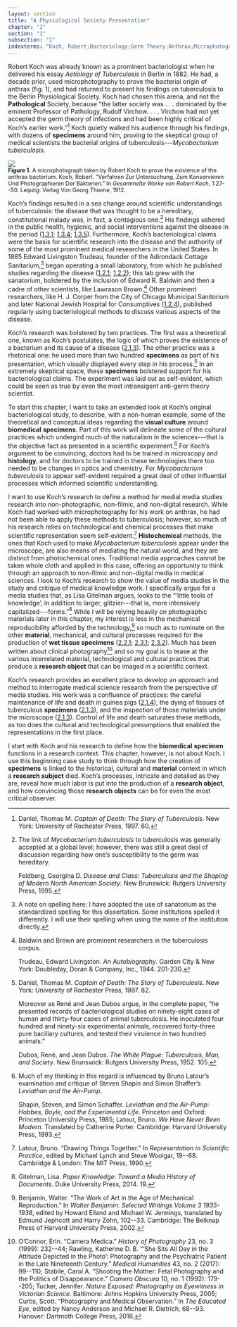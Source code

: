 ```yaml
---
layout: section
title: "A Physiological Society Presentation"
chapter: "2"
section: "1"
subsection: "1"
indexterms: "Koch, Robert;Bacteriology;Germ Theory;Anthrax;Microphotography;Trudeau, Edward Livingston;Baldwin, Edward R.;Brown, Lawrason;Corper, H. J.;City of Chicago Municipal Sanatorium;National Jewish Hospital for Consumptives;Koch, Robert, Postulates"
---
```


Robert Koch was already known as a prominent bacteriologist when he delivered his essay <i>Aetiology of Tuberculosis</i> in Berlin in 1882. He had, a decade prior, used microphotography to prove the bacterial origin of anthrax (fig. 1), and had returned to present his findings on tuberculosis to the Berlin Physiological Society. Koch had chosen this arena, and not the <span data-tooltip aria-haspopup="true" class="has-tip" data-disable-hover="false" tabindex="1" data-title="Pathology refers to the study of aberrant phenomenon in the human body and how it is linked to human illness."><b>Pathological</b></span> Society, because “the latter society was . . . dominated by the eminent Professor of Pathology, Rudolf Virchow. . . . Virchow had not yet accepted the germ theory of infections and had been highly critical of Koch’s earlier work.”[^fn1] Koch quietly walked his audience through his findings, with dozens of <span data-tooltip aria-haspopup="true" class="has-tip" data-disable-hover="false" tabindex="1" data-title="Specimen refers to any naturally occurring phenomenon that has been extracted from its original context and placed within a knowledge framework to understand and describe that phenomenon."><b>specimens</b></span> around him, proving to the skeptical group of medical scientists the bacterial origins of tuberculosis---<i>Mycobacterium tuberculosis</i>. 

<div class="card float-right half-width-image"><img id="KochAnthrax" src="{{ site.baseurl }}/assets/img/KochAnthrax.jpg">

<div class="caption-font" style="font-size:.9em"><b>Figure 1.</b> A microphotograph taken by Robert Koch to prove the existence of the anthrax bacterium. Koch, Robert. “Verfahren Zur Untersuchung, Zum Konservieren Und Photographieren Der Bakterien.” In <i>Gesammelte Werke von Robert Koch</i>, 1:27--50. Leipzig: Verlag Von Georg Thieme, 1912.</div></div>

Koch’s findings resulted in a sea change around scientific understandings of tuberculosis: the disease that was thought to be a hereditary, constitutional malady was, in fact, a contagious one.[^fn2] His findings ushered in the public health, hygienic, and social interventions against the disease in the period (<a href="{{ site.baseurl }}/narrative/1_3_1">1.3.1</a>; <a href="{{ site.baseurl }}/narrative/1_3_4">1.3.4</a>; <a href="{{ site.baseurl }}/narrative/1_3_5">1.3.5</a>). Furthermore, Koch’s bacteriological claims were the basis for scientific research into the disease and the authority of some of the most prominent medical researchers in the United States. In 1885 Edward Livingston Trudeau, founder of the Adirondack Cottage Sanitarium,[^fn3] began operating a small laboratory, from which he published studies regarding the disease (<a href="{{ site.baseurl }}/narrative/1_2_1">1.2.1</a>; <a href="{{ site.baseurl }}/narrative/1_2_2">1.2.2</a>); this lab grew with the sanatorium, bolstered by the inclusion of Edward R. Baldwin and then a cadre of other scientists, like Lawrason Brown.[^fn4] Other prominent researchers, like H. J. Corper from the City of Chicago Municipal Sanitorium and later National Jewish Hospital for Consumptives (<a href="{{ site.baseurl }}/narrative/1_2_4">1.2.4</a>), published regularly using bacteriological methods to discuss various aspects of the disease.

Koch’s research was bolstered by two practices. The first was a theoretical one, known as Koch’s postulates, the logic of which proves the existence of a bacterium and its cause of a disease (<a href="{{ site.baseurl }}/narrative/2_1_3">2.1.3</a>). The other practice was a rhetorical one: he used more than two hundred <span data-tooltip aria-haspopup="true" class="has-tip" data-disable-hover="false" tabindex="1" data-title="Specimen refers to any naturally occurring phenomenon that has been extracted from its original context and placed within a knowledge framework to understand and describe that phenomenon."><b>specimens</b></span> as part of his presentation, which visually displayed every step in his process.[^fn5] In an extremely skeptical space, these <span data-tooltip aria-haspopup="true" class="has-tip" data-disable-hover="false" tabindex="1" data-title="Specimen refers to any naturally occurring phenomenon that has been extracted from its original context and placed within a knowledge framework to understand and describe that phenomenon."><b>specimens</b></span> bolstered support for his bacteriological claims. The experiment was laid out as self-evident, which could be seen as true by even the most intransigent anti-germ theory scientist.

To start this chapter, I want to take an extended look at Koch’s original bacteriological study, to describe, with a non-human example, some of the theoretical and conceptual ideas regarding the <span data-tooltip aria-haspopup="true" class="has-tip" data-disable-hover="false" tabindex="1" data-title="Specimen refers to any naturally occurring phenomenon that has been extracted from its original context and placed within a knowledge framework to understand and describe that phenomenon."><b>visual culture</b></span> around <span data-tooltip aria-haspopup="true" class="has-tip" data-disable-hover="false" tabindex="1" data-title="Biomedicine is an approach to health that uses scientific approaches to evidence-based medicine, with an emphasis on generalized treatments with surgical and pharmaceutical methods. It combines knowledge from a range of scientific disciplines, like biology, chemistry, physiology, pathology, as part of its evidence-based and causal claims."><b>biomedical</b></span> <span data-tooltip aria-haspopup="true" class="has-tip" data-disable-hover="false" tabindex="1" data-title="Specimen refers to any naturally occurring phenomenon that has been extracted from its original context and placed within a knowledge framework to understand and describe that phenomenon."><b>specimens</b></span>. Part of this work will delineate some of the cultural practices which undergird much of the naturalism in the sciences---that is the objective fact as presented in a scientific experiment.[^fn6] For Koch’s argument to be convincing, doctors had to be trained in microscopy and <span data-tooltip aria-haspopup="true" class="has-tip" data-disable-hover="false" tabindex="1" data-title="Histology refers to the study of bacterial anatomy."><b>histology</b></span>, and for doctors to be trained in these technologies there too needed to be changes in optics and chemistry. For <i>Mycobacterium tuberculosis</i> to appear self-evident required a great deal of other influential processes which informed scientific understanding.

I want to use Koch’s research to define a method for medial media studies research into non-photographic, non-filmic, and non-digital research. While Koch had worked with microphotography for his work on anthrax, he had not been able to apply these methods to tuberculosis; however, so much of his research relies on technological and chemical processes that make scientific representation seem self-evident.[^fn7] <span data-tooltip aria-haspopup="true" class="has-tip" data-disable-hover="false" tabindex="1" data-title="Histochemistry is the study of chemical interactions on bacterial anatomy."><b>Histochemical</b></span> methods, the ones that Koch used to make <i>Mycobacterium tuberculosis</i> appear under the microscope, are also means of mediating the natural world, and they are distinct from photochemical ones. Traditional media approaches cannot be taken whole cloth and applied in this case, offering an opportunity to think through an approach to non-filmic and non-digital media in medical sciences. I look to Koch’s research to show the value of media studies in the study and critique of medical knowledge work. I specifically argue for a media studies that, as Lisa Gitelman argues, looks to the “‘little tools of knowledge’, in addition to larger, glitzier---that is, more intensively capitalized---forms.”[^fn8] While I will be relying heavily on photographic materials later in this chapter, my interest is less in the mechanical reproducibility afforded by the technology,[^fn9] so much as to ruminate on the other <span data-tooltip aria-haspopup="true" class="has-tip" data-disable-hover="false" tabindex="1" data-title="I use this term, 'material', to connect my thinking to new materialism, a philosophical posthuman approach which sees nonhuman agents in the world as having distinct agencies. Material broadly refers to the complex lives of nonhuman-- things and their interactions in the world."><b>material</b></span>, mechanical, and cultural processes required for the production of <span data-tooltip aria-haspopup="true" class="has-tip" data-disable-hover="false" tabindex="1" data-title="Wet specimens refer to living tissues preserved in fluid. Contemporary wet specimens are usually submerged in a formalin mixture, and older specimens from the eighteenth and nineteenth centuries were usually preserved in a spirit like rum or whiskey."><b>wet tissue specimens</b></span> (<a href="{{ site.baseurl }}/narrative/2_2_1">2.2.1</a>; <a href="{{ site.baseurl }}/narrative/2_3_1">2.3.1</a>; <a href="{{ site.baseurl }}/narrative/2_3_2">2.3.2</a>). Much has been written about clinical photography[^fn10] and so my goal is to tease at the various interrelated material, technological and cultural practices that produce a <span data-tooltip aria-haspopup="true" class="has-tip" data-disable-hover="false" tabindex="1" data-title="I use the term research object to refer to materials that have been divorced from the subject of their origin. Object, as I use it, carefully considers how human patients are denied their humanity through transformations that deem them as objects."><b>research object</b></span> that can be imaged in a scientific context.

Koch’s research provides an excellent place to develop an approach and method to interrogate medical science research from the perspective of media studies. His work was a confluence of practices: the careful maintenance of life and death in guinea pigs (<a href="{{ site.baseurl }}/narrative/2_1_4">2.1.4</a>), the dying of tissues of tuberculous <span data-tooltip aria-haspopup="true" class="has-tip" data-disable-hover="false" tabindex="1" data-title="Specimen refers to any naturally occurring phenomenon that has been extracted from its original context and placed within a knowledge framework to understand and describe that phenomenon."><b>specimens</b></span> (<a href="{{ site.baseurl }}/narrative/2_1_3">2.1.3</a>), and the inspection of those materials under the microscope (<a href="{{ site.baseurl }}/narrative/2_1_3">2.1.3</a>). Control of life and death saturates these methods, as too does the cultural and technological presumptions that enabled the representations in the first place. 

I start with Koch and his research to define how the <span data-tooltip aria-haspopup="true" class="has-tip" data-disable-hover="false" tabindex="1" data-title="Biomedicine is an approach to health that uses scientific approaches to evidence-based medicine, with an emphasis on generalized treatments with surgical and pharmaceutical methods. It combines knowledge from a range of scientific disciplines, like biology, chemistry, physiology, pathology, as part of its evidence-based and causal claims."><b>biomedical</b></span> <span data-tooltip aria-haspopup="true" class="has-tip" data-disable-hover="false" tabindex="1" data-title="Specimen refers to any naturally occurring phenomenon that has been extracted from its original context and placed within a knowledge framework to understand and describe that phenomenon."><b>specimen</b></span> functions in a research context. This chapter, however, is not about Koch. I use this beginning case study to think through how the creation of <span data-tooltip aria-haspopup="true" class="has-tip" data-disable-hover="false" tabindex="1" data-title="Specimen refers to any naturally occurring phenomenon that has been extracted from its original context and placed within a knowledge framework to understand and describe that phenomenon."><b>specimens</b></span> is linked to the historical, cultural and <span data-tooltip aria-haspopup="true" class="has-tip" data-disable-hover="false" tabindex="1" data-title="I use this term, 'material', to connect my thinking to new materialism, a philosophical posthuman approach which sees nonhuman agents in the world as having distinct agencies. Material broadly refers to the complex lives of nonhuman-- things and their interactions in the world."><b>material</b></span> context in which a <span data-tooltip aria-haspopup="true" class="has-tip" data-disable-hover="false" tabindex="1" data-title="The term research subject refers to a human person who has been ingested into a research program, and whose identity, personhood, and body have become the focus of a research program. I think of the subject in a Foucauldian sense: The 'subject' is a pun on the monarchal subject, someone who has no agency under the spectacular power of the sovereign. In this case it the subject lacks agency in relation to the researcher studying them."><b>research subject</b></span> died. Koch’s processes, intricate and detailed as they are, reveal how much labor is put into the production of a <span data-tooltip aria-haspopup="true" class="has-tip" data-disable-hover="false" tabindex="1" data-title="I use the term research object to refer to materials that have been divorced from the subject of their origin. Object, as I use it, carefully considers how human patients are denied their humanity through transformations that deem them as objects."><b>research object</b></span>, and how convincing those <span data-tooltip aria-haspopup="true" class="has-tip" data-disable-hover="false" tabindex="1" data-title="I use the term research object to refer to materials that have been divorced from the subject of their origin. Object, as I use it, carefully considers how human patients are denied their humanity through transformations that deem them as objects."><b>research objects</b></span> can be for even the most critical observer. 

<div class="style-divider">
 	<div class="line"></div>
</div>

[^fn1]: Daniel, Thomas M. <i>Captain of Death: The Story of Tuberculosis</i>. New York: University of Rochester Press, 1997. 60.

[^fn2]: The link of <i>Mycobacterium tuberculosis</i> to tuberculosis was generally accepted at a global level; however, there was still a great deal of discussion regarding how one’s susceptibility to the germ was hereditary.
	
	Feldberg, Georgina D. <i>Disease and Class: Tuberculosis and the Shaping of Modern North American Society</i>. New Brunswick: Rutgers University Press, 1995.

[^fn3]: A note on spelling here: I have adopted the use of sanatorium as the standardized spelling for this dissertation. Some institutions spelled it differently. I will use their spelling when using the name of the institution directly.

[^fn4]: Baldwin and Brown are prominent researchers in the tuberculosis corpus.
	
	Trudeau, Edward Livingston. <i>An Autobiography</i>. Garden City & New York: Doubleday, Doran & Company, Inc., 1944. 201-230.

[^fn5]: Daniel, Thomas M. <i>Captain of Death: The Story of Tuberculosis</i>. New York: University of Rochester Press, 1997. 82.
	
	Moreover as René and Jean Dubos argue, in the complete paper, “he presented records of bacteriological studies on ninety-eight cases of human and thirty-four cases of animal tuberculosis. He inoculated four hundred and ninety-six experimental animals, recovered forty-three pure bacillary cultures, and tested their virulence in two hundred animals.”⁠ 
	
	Dubos, René, and Jean Dubos. <i>The White Plague: Tuberculosis, Man, and Society</i>. New Brunswick: Rutgers University Press, 1952. 105.

[^fn6]: Much of my thinking in this regard is influenced by Bruno Latour’s examination and critique of Steven Shapin and Simon Shaffer’s <i>Leviathan and the Air-Pump</i>.
	
	Shapin, Steven, and Simon Schaffer. <i>Leviathan and the Air-Pump: Hobbes, Boyle, and the Experimental Life</i>. Princeton and Oxford: Princeton University Press, 1985; Latour, Bruno. <i>We Have Never Been Modern</i>. Translated by Catherine Porter. Cambridge: Harvard University Press, 1993.

[^fn7]: Latour, Bruno. “Drawing Things Together.” In <i>Representation in Scientific Practice</i>, edited by Michael Lynch and Steve Woolgar, 19--68. Cambridge & London: The MIT Press, 1990.

[^fn8]: Gitelman, Lisa. <i>Paper Knowledge: Toward a Media History of Documents</i>. Duke University Press, 2014. 19.

[^fn9]: Benjamin, Walter. “The Work of Art in the Age of Mechanical Reproduction.” In <i>Walter Benjamin: Selected Writings Volume 3 1935-1938</i>, edited by Howard Eiland and Michael W. Jennings, translated by Edmund Jephcott and Harry Zohn, 102--33. Cambridge: The Belknap Press of Harvard University Press, 2002.

[^fn10]: O’Connor, Erin. “Camera Medica.” <i>History of Photography</i> 23, no. 3 (1999): 232--44; Rawling, Katherine D. B. “‘She Sits All Day in the Attitude Depicted in the Photo’: Photography and the Psychiatric Patient in the Late Nineteenth Century.” <i>Medical Humanities</i> 43, no. 2 (2017): 99--110; Stabile, Carol A. “Shooting the Mother: Fetal Photography and the Politics of Disappearance.” <i>Camera Obscura</i> 10, no. 1 (1992): 179--205; Tucker, Jennifer. <i>Nature Exposed: Photography as Eyewitness in Victorian Science</i>. Baltimore: Johns Hopkins University Press, 2005; Curtis, Scott. “Photography and Medical Observation.” In <i>The Educated Eye</i>, edited by Nancy Anderson and Michael R. Dietrich, 68--93. Hanover: Dartmoth College Press, 2016.